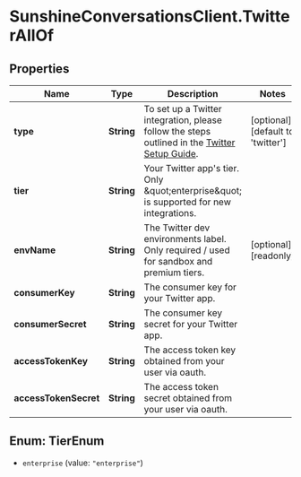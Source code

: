# SunshineConversationsClient.TwitterAllOf

## Properties

Name | Type | Description | Notes
------------ | ------------- | ------------- | -------------
**type** | **String** | To set up a Twitter integration, please follow the steps outlined in the [Twitter Setup Guide](https://docs.smooch.io/guide/twitter/#setup).  | [optional] [default to &#39;twitter&#39;]
**tier** | **String** | Your Twitter app&#39;s tier. Only \&quot;enterprise\&quot; is supported for new integrations. | 
**envName** | **String** | The Twitter dev environments label. Only required / used for sandbox and premium tiers. | [optional] [readonly] 
**consumerKey** | **String** | The consumer key for your Twitter app. | 
**consumerSecret** | **String** | The consumer key secret for your Twitter app. | 
**accessTokenKey** | **String** | The access token key obtained from your user via oauth. | 
**accessTokenSecret** | **String** | The access token secret obtained from your user via oauth. | 



## Enum: TierEnum


* `enterprise` (value: `"enterprise"`)




